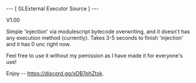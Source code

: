 --- [ GLExternal Executor Source ] ---

V1.00

Simple 'injection' via modulescript bytecode overwriting, and it doesn't has any execution method (currently).
Takes 3-5 seconds to finish 'injection' and it has 0 unc right now.

Feel free to use it without my pemission as I have made it for everyone's use!

Enjoy -- https://discord.gg/xDB7phZtxk.
